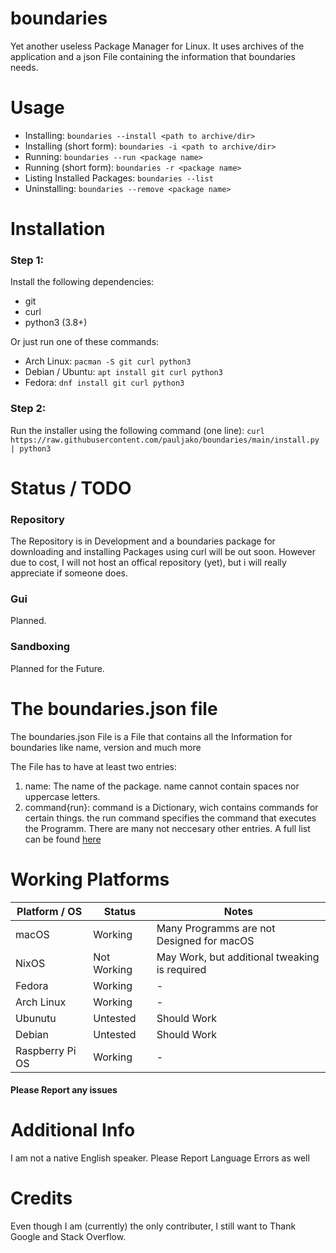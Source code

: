# boundaries

Yet another useless Package Manager for Linux. It uses archives of the application and a json File containing the information that boundaries needs.

# Usage
- Installing: `boundaries --install <path to archive/dir>`
- Installing (short form): `boundaries -i <path to archive/dir>`
- Running: `boundaries --run <package name>`
- Running (short form): `boundaries -r <package name>`
- Listing Installed Packages: `boundaries --list`
- Uninstalling: `boundaries --remove <package name>`

# Installation
### Step 1:
Install the following dependencies:

- git
- curl
- python3 (3.8+)

Or just run one of these commands:

- Arch Linux:
`pacman -S git curl python3`
- Debian / Ubuntu:
`apt install git curl python3`
- Fedora:
`dnf install git curl python3`

### Step 2:
Run the installer using the following command (one line):
`curl https://raw.githubusercontent.com/pauljako/boundaries/main/install.py | python3`
# Status / TODO
### Repository
The Repository is in Development and a boundaries package for downloading and installing Packages using curl will be out soon.
However due to cost, I will not host an offical repository (yet), but i will really appreciate if someone does.

### Gui
Planned.

### Sandboxing
Planned for the Future.

# The boundaries.json file
The boundaries.json File is a File that contains all the Information for boundaries like name, version and much more

The File has to have at least two entries:
1. name: The name of the package. name cannot contain spaces nor uppercase letters.
2. command{run}: command is a Dictionary, wich contains commands for certain things. the run command specifies the command that executes the Programm.
There are many not neccesary other entries. A full list can be found [here](../main/JSONFILE.md)

# Working Platforms

| Platform / OS     | Status | Notes
| ---      | ---       | ---
| macOS | Working | Many Programms are not Designed for macOS |
| NixOS | Not Working | May Work, but additional tweaking is required|
| Fedora | Working | - |
| Arch Linux | Working | - |
| Ubunutu | Untested | Should Work |
| Debian | Untested | Should Work |
| Raspberry Pi OS | Working | - |

#### Please Report any issues

# Additional Info
I am not a native English speaker. Please Report Language Errors as well

# Credits
Even though I am (currently) the only contributer, I still want to Thank Google and Stack Overflow.

